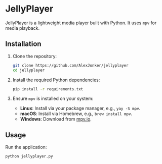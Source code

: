 # JellyPlayer

JellyPlayer is a lightweight media player built with Python. It uses `mpv` for media playback.

## Installation

1. Clone the repository:
    ```bash
    git clone https://github.com/AlexJonker/jellyplayer
    cd jellyplayer
    ```

2. Install the required Python dependencies:
    ```bash
    pip install -r requirements.txt
    ```

3. Ensure `mpv` is installed on your system:
    - **Linux**: Install via your package manager, e.g., `yay -S mpv`.
    - **macOS**: Install via Homebrew, e.g., `brew install mpv`.
    - **Windows**: Download from [mpv.io](https://mpv.io/installation/).

## Usage

Run the application:
```bash
python jellyplayer.py
```